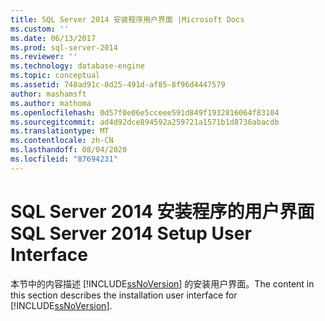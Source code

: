 ```yaml
---
title: SQL Server 2014 安装程序用户界面 |Microsoft Docs
ms.custom: ''
ms.date: 06/13/2017
ms.prod: sql-server-2014
ms.reviewer: ''
ms.technology: database-engine
ms.topic: conceptual
ms.assetid: 748ad91c-0d25-491d-af85-8f96d4447579
author: mashamsft
ms.author: mathoma
ms.openlocfilehash: 0d57f0e06e5cceee591d849f1932816064f83104
ms.sourcegitcommit: ad4d92dce894592a259721a1571b1d8736abacdb
ms.translationtype: MT
ms.contentlocale: zh-CN
ms.lasthandoff: 08/04/2020
ms.locfileid: "87694231"
---
```

# <a name="sql-server-2014-setup-user-interface"></a><span data-ttu-id="16769-102">SQL Server 2014 安装程序的用户界面</span><span class="sxs-lookup"><span data-stu-id="16769-102">SQL Server 2014 Setup User Interface</span></span>
  <span data-ttu-id="16769-103">本节中的内容描述 [!INCLUDE[ssNoVersion](../../includes/ssnoversion-md.md)] 的安装用户界面。</span><span class="sxs-lookup"><span data-stu-id="16769-103">The content in this section describes the installation user interface for [!INCLUDE[ssNoVersion](../../includes/ssnoversion-md.md)].</span></span>  
  
  
